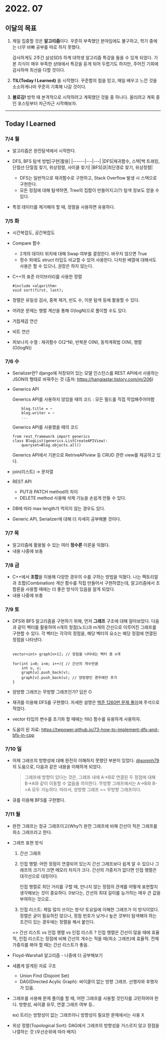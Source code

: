 # 2022. 07
## 이달의 목표
1. 제일 집중할 것은 **알고리즘**이다. 꾸준히 부족했던 분야임에도 불구하고, 학기 중에는 너무 바빠 공부를 따로 하지 못했다.

    감사하게도 2주간 삼성SDS 하계 대학생 알고리즘 특강을 들을 수 있게 되었다. 기본 지식이 매우 부족한 상태에서 특강을 듣게 되어 두렵기도 하지만, 주어진 기회에 감사하며 최선을 다할 것이다.
2. **TIL(Today I Learned)** 을 시작했다. 꾸준함의 힘을 믿고, 매일 배우고 느낀 것을 소소하게나마 꾸준히 기록해 나갈 것이다.
3. **블로깅!** 방학 때 본격적으로 시작하려고 계획했던 것들 중 하나다. 올리려고 계획 중인 포스팅부터 차근차근 시작해보자.


---


## Today I Learned

### 7/4 월
+ 알고리즘은 완전탐색에서 시작한다.
+ DFS, BFS
    탐색 방법|구현|활용|
    |------|---|---|
    |DFS|재귀함수, 스택|백 트래킹, 단절선 단절점 찾기, 위상정렬, 사이클 찾기|
    |BFS|큐|최단경로 찾기, 위상정렬|

    + DFS는 일반적으로 재귀함수로 구현하고, Stack Overflow 발생 시 스택으로 구현한다. 
    + 모든 정점에 대해 탐색하면, Tree의 집합이 만들어지고(?) 탐색 정보도 얻을 수 있다.
+ 특정 데이터를 제거해야 할 때, 정렬을 사용하면 유용하다.




### 7/5 화
+ 시간복잡도, 공간복잡도
+ Compare 함수
    + 2개의 데이터 위치에 대해 Swap 여부를 결정한다. 바꾸지 않으면 True
    + 정수 외에도 struct 타입도 비교할 수 있어 사용한다. 다차원 배열에 대해서도 사용은 할 수 있으나, 권장은 하지 않는다.
+ C++의 표준 라이브러리를 사용한 정렬

    ```
    #include <algorithm>
    void sort(first, last);
    ```
+ 정렬은 유일성 검사, 중복 제거, 빈도 수, 이분 탐색 등에 활용할 수 있다.
+ 어려운 문제는 행렬 계산을 통해 O(logN)으로 풀이할 수도 있다.
+ 거듭제곱 연산
+ 비트 연산
+ 피보나치 수열 : 재귀함수 O(2^N), 반복문 O(N), 동적계획법 O(N), 행렬 (O(logN))

### 7/6 수
+ Serializer란? django에 저장되어 있는 모델 인스턴스를 REST API에서 사용하는 JSON의 형태로 바꿔주는 것 (출처: https://hangjastar.tistory.com/m/206)

+ Generics API

    Generics API를 사용하지 않았을 때의 코드 : 모든 필드를 직접 작업해주어야함

    ```
        blog.title = ~
        blog.writer = ~
        ...
    ```
    Generics API를 사용했을 때의 코드

    ```
    from rest_framework import generics
    class BlogList(generics.ListCreateAPIView):
        queryset=Blog.objects.all()
    ```

    Generics API에서 기본으로 RetriveAPIview 등 CRUD 관련 view를 제공하고 있다.

+ join(리스트) -> 문자열
+ REST API
    + PUT과 PATCH method의 차이
    + DELETE method 사용해 삭제 기능을 손쉽게 만들 수 있다.
+ DB에 따라 max length가 먹히지 않는 경우도 있다.
+  Generic API, Serializer에 대해 더 자세히 공부해볼 것이다.


### 7/7 목
+ 알고리즘에 활용될 수 있는 여러 **정수론** 이론을 익혔다. 
+ 내용 나중에 보충

### 7/8 금
+ C++에서 **조합**을 이용해 다양한 경우의 수를 구하는 방법을 익혔다. 나는 팩토리얼과 조합(Combination) 계산 함수를 직접 만들어서 구현하였는데, 알고리즘에서 조합론을 사용할 때에는 더 좋은 방식이 있음을 알게 되었다.
+ 내용 나중에 보충

### 7/9 토
+ DFS와 BFS 알고리즘을 구현하기 위해, 먼저 **그래프** 구조에 대해 알아보았다. 다음과 같이 벡터를 활용하여 n개의 정점(노드)과 m개의 간선으로 이루어진 그래프를 구현할 수 있다. 각 벡터는 각각의 정점을, 해당 벡터의 요소는 해당 정점에 연결된 정점을 나타낸다.

    ```
    
    vector<int> graph[n+1]; // 정점을 나타내는 벡터 총 n개

    for(int i=0; i<m; i++){ // 간선의 개수만큼
        int u, v;
        graph[u].push_back(v);
        graph[v].push_back(u); // 양방향인 경우에만 추가
    }
    ```

+ 양방향 그래프는 무방향 그래프인가? 답은 O
+ 재귀를 이용해 DFS를 구현했다. 자세한 설명은 [백준 1260번 문제 풀이](https://github.com/rxb8k/Algorithm/blob/main/Silver/1260_DFS%EC%99%80BFS.cpp)에 주석으로 적었다.
+ vector 타입의 변수를 초기화 할 때에는 fill() 함수를 유용하게 사용하자.
+ 도움이 된 자료: https://twpower.github.io/73-how-to-implement-dfs-and-bfs-in-cpp

### 7/10 일
+ 어제 그래프의 방향성에 대해 완전히 이해하지 못했던 부분이 있었다. [@sonmh79](https://github.com/sonmh79)의 도움으로, 다음과 같은 내용을 이해하게 되었다.
    > 그래프에 방향이 있다는 것은, 그래프 내에 A->B로 연결된 두 정점에 대해 B->A와 같이 이동할 수 없음을 의미한다. 무방향 그래프에서는 A->B와 B->A 모두 가능하다. 따라서, 양방향 그래프 == 무방향 그래프이다.
+ 큐를 이용해 BFS를 구현했다. 

### 7/11 월
+ 완전 그래프는 정규 그래프이고(Why?) 완전 그래프에 비해 간선이 적은 그래프를 희소 그래프라고 한다.
+ 그래프 표현 방식
    1. 간선 그래프
    2. 인접 행렬: 어떤 정점이 연결되어 있는지 간선 그래프보다 쉽게 알 수 있으나 그래프의 크기가 크면 메모리 차지가 크다. 간선의 가중치가 없다면 인접 행렬은 대각선으로 대칭이다. 

        인접 행렬로 최단 거리를 구할 때, 만나지 않는 정점의 관계를 어떻게 표현할지 생각해보는 것이 중요하다. 0보다는, 간선의 최대 길이를 능가하는 매우 큰 값을 부여하는 것으로..

    3. 인접 리스트: 제일 많이 쓰이는 방식! 토요일에 이해한 그래프가 이 방식이었다. 정렬은 굳이 필요하진 않으나, 정점 번호가 낮거나 높은 것부터 탐색해야 하는 조건이 있는 경우에는 정렬을 해서 붙인다. 
    
    => 간선 리스트 vs 인접 행렬 vs 인접 리스트 ? 인접 행렬은 간선이 많을 때에 효율적, 인접 리스트는 정점에 비해 간선의 개수는 적을 때(희소 그래프)에 효율적. 전체 가중치를 봐야 할 때는 간선 리스트가 좋음.

+ Floyd-Warshall 알고리즘 - 나중에 더 공부해보기
+ 새롭게 알게된 자료 구조
    + Union Find (Disjoint Set)
    + DAG(Directed Acylic Graph): 싸이클이 없는 방향 그래프. 선행자와 후행자가 있음.
    
+ 그래프를 사용해 문제 풀이를 할 때, 어떤 그래프를 사용할 것인지를 고민하여야 한다. 방향성, 싸이클 유무, 연결 그래프 여부 등.. 

    ex) 트리는 방향성이 없는 그래프이니 방향성이 필요한 문제에서는 사용 X
+ 위상 정렬(Topological Sort): DAG에서 그래프의 방향성을 거스르지 않고 정점을 나열하는 것 (우선순위에 따라 배치)